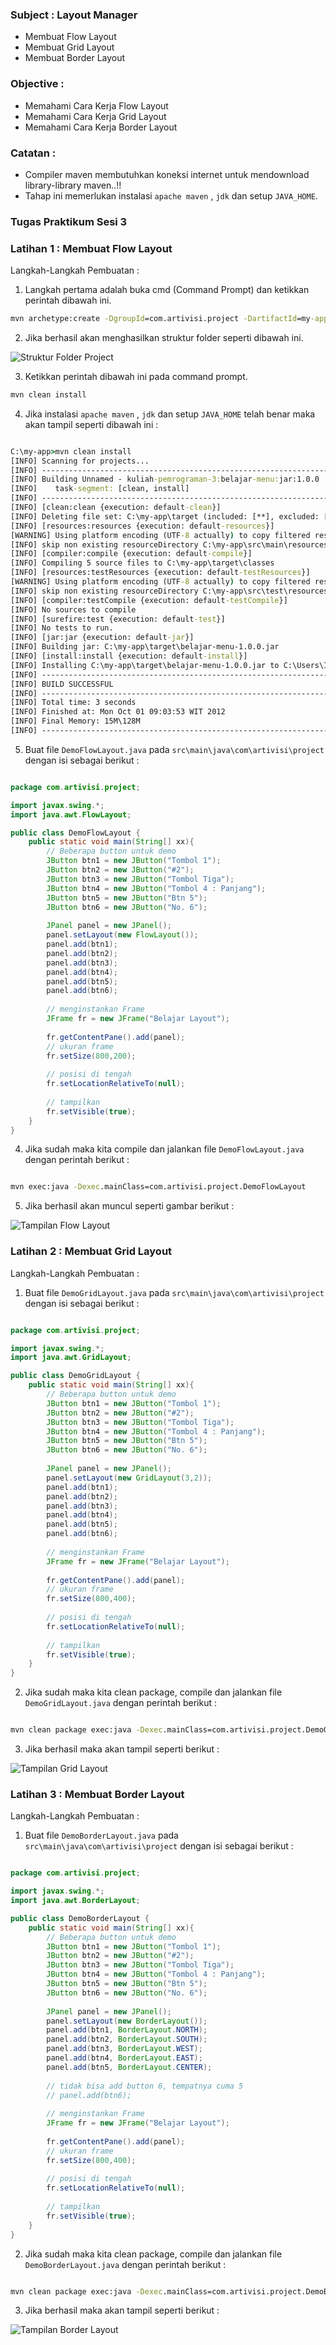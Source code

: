 ### Subject : Layout Manager ###
- Membuat Flow Layout
- Membuat Grid Layout
- Membuat Border Layout

### Objective : ###
- Memahami Cara Kerja Flow Layout
- Memahami Cara Kerja Grid Layout
- Memahami Cara Kerja Border Layout

### Catatan : ###
- Compiler maven membutuhkan koneksi internet untuk mendownload library-library maven..!!
- Tahap ini memerlukan instalasi `apache maven` , `jdk` dan setup `JAVA_HOME`.
	
### Tugas Praktikum Sesi 3 ###

### Latihan 1 : Membuat Flow Layout ###

Langkah-Langkah Pembuatan :

1. Langkah pertama adalah buka cmd (Command Prompt) dan ketikkan perintah dibawah ini.

``` cmd
mvn archetype:create -DgroupId=com.artivisi.project -DartifactId=my-app
```

2. Jika berhasil akan menghasilkan struktur folder seperti dibawah ini.

![Struktur Folder Project](./images/struktur.png)

3. Ketikkan perintah dibawah ini pada command prompt.

``` cmd
mvn clean install
```

4. Jika instalasi ` apache maven ` , ` jdk ` dan setup ` JAVA_HOME ` telah benar maka akan tampil seperti dibawah ini :

```cmd

C:\my-app>mvn clean install
[INFO] Scanning for projects...
[INFO] ------------------------------------------------------------------------
[INFO] Building Unnamed - kuliah-pemrograman-3:belajar-menu:jar:1.0.0
[INFO]    task-segment: [clean, install]
[INFO] ------------------------------------------------------------------------
[INFO] [clean:clean {execution: default-clean}]
[INFO] Deleting file set: C:\my-app\target (included: [**], excluded: [])
[INFO] [resources:resources {execution: default-resources}]
[WARNING] Using platform encoding (UTF-8 actually) to copy filtered resources, i.e. build is platform dependent!
[INFO] skip non existing resourceDirectory C:\my-app\src\main\resources
[INFO] [compiler:compile {execution: default-compile}]
[INFO] Compiling 5 source files to C:\my-app\target\classes
[INFO] [resources:testResources {execution: default-testResources}]
[WARNING] Using platform encoding (UTF-8 actually) to copy filtered resources, i.e. build is platform dependent!
[INFO] skip non existing resourceDirectory C:\my-app\src\test\resources
[INFO] [compiler:testCompile {execution: default-testCompile}]
[INFO] No sources to compile
[INFO] [surefire:test {execution: default-test}]
[INFO] No tests to run.
[INFO] [jar:jar {execution: default-jar}]
[INFO] Building jar: C:\my-app\target\belajar-menu-1.0.0.jar
[INFO] [install:install {execution: default-install}]
[INFO] Installing C:\my-app\target\belajar-menu-1.0.0.jar to C:\Users\Ikin\.m2\repository\kuliah-pemrograman-3\belajar-menu\1.0.0\belajar-menu-1.0.0.jar
[INFO] ------------------------------------------------------------------------
[INFO] BUILD SUCCESSFUL
[INFO] ------------------------------------------------------------------------
[INFO] Total time: 3 seconds
[INFO] Finished at: Mon Oct 01 09:03:53 WIT 2012
[INFO] Final Memory: 15M\128M
[INFO] ------------------------------------------------------------------------

```

5. Buat file `DemoFlowLayout.java` pada `src\main\java\com\artivisi\project`
dengan isi sebagai berikut :

```java

package com.artivisi.project;

import javax.swing.*;
import java.awt.FlowLayout;

public class DemoFlowLayout {
    public static void main(String[] xx){
        // Beberapa button untuk demo
        JButton btn1 = new JButton("Tombol 1");
        JButton btn2 = new JButton("#2");
        JButton btn3 = new JButton("Tombol Tiga");
        JButton btn4 = new JButton("Tombol 4 : Panjang");
        JButton btn5 = new JButton("Btn 5");
        JButton btn6 = new JButton("No. 6");
        
        JPanel panel = new JPanel();
        panel.setLayout(new FlowLayout());
        panel.add(btn1);
        panel.add(btn2);
        panel.add(btn3);
        panel.add(btn4);
        panel.add(btn5);
        panel.add(btn6);
        
        // menginstankan Frame
        JFrame fr = new JFrame("Belajar Layout");
        
        fr.getContentPane().add(panel);
        // ukuran frame
        fr.setSize(800,200);
        
        // posisi di tengah
        fr.setLocationRelativeTo(null);
        
        // tampilkan
        fr.setVisible(true);
    }
}

```

4. Jika sudah maka kita compile dan jalankan file `DemoFlowLayout.java` dengan perintah berikut :

```cmd

mvn exec:java -Dexec.mainClass=com.artivisi.project.DemoFlowLayout

```

5. Jika berhasil akan muncul seperti gambar berikut :

![Tampilan Flow Layout](./images/flowLayout.png)


### Latihan 2 : Membuat Grid Layout ###

Langkah-Langkah Pembuatan :

1. Buat file `DemoGridLayout.java` pada `src\main\java\com\artivisi\project`
dengan isi sebagai berikut :

```java

package com.artivisi.project;

import javax.swing.*;
import java.awt.GridLayout;

public class DemoGridLayout {
    public static void main(String[] xx){
        // Beberapa button untuk demo
        JButton btn1 = new JButton("Tombol 1");
        JButton btn2 = new JButton("#2");
        JButton btn3 = new JButton("Tombol Tiga");
        JButton btn4 = new JButton("Tombol 4 : Panjang");
        JButton btn5 = new JButton("Btn 5");
        JButton btn6 = new JButton("No. 6");
        
        JPanel panel = new JPanel();
        panel.setLayout(new GridLayout(3,2));
        panel.add(btn1);
        panel.add(btn2);
        panel.add(btn3);
        panel.add(btn4);
        panel.add(btn5);
        panel.add(btn6);
        
        // menginstankan Frame
        JFrame fr = new JFrame("Belajar Layout");
        
        fr.getContentPane().add(panel);
        // ukuran frame
        fr.setSize(800,400);
        
        // posisi di tengah
        fr.setLocationRelativeTo(null);
        
        // tampilkan
        fr.setVisible(true);
    }
}


```

2. Jika sudah maka kita clean package, compile dan jalankan file `DemoGridLayout.java` dengan perintah berikut :

```cmd

mvn clean package exec:java -Dexec.mainClass=com.artivisi.project.DemoGridLayout

```

3. Jika berhasil maka akan tampil seperti berikut :

![Tampilan Grid Layout](./images/gridLayout.png)


### Latihan 3 : Membuat Border Layout ###

Langkah-Langkah Pembuatan :

1. Buat file `DemoBorderLayout.java` pada `src\main\java\com\artivisi\project`
dengan isi sebagai berikut :

```java

package com.artivisi.project;

import javax.swing.*;
import java.awt.BorderLayout;

public class DemoBorderLayout {
    public static void main(String[] xx){
        // Beberapa button untuk demo
        JButton btn1 = new JButton("Tombol 1");
        JButton btn2 = new JButton("#2");
        JButton btn3 = new JButton("Tombol Tiga");
        JButton btn4 = new JButton("Tombol 4 : Panjang");
        JButton btn5 = new JButton("Btn 5");
        JButton btn6 = new JButton("No. 6");
        
        JPanel panel = new JPanel();
        panel.setLayout(new BorderLayout());
        panel.add(btn1, BorderLayout.NORTH);
        panel.add(btn2, BorderLayout.SOUTH);
        panel.add(btn3, BorderLayout.WEST);
        panel.add(btn4, BorderLayout.EAST);
        panel.add(btn5, BorderLayout.CENTER);
        
        // tidak bisa add button 6, tempatnya cuma 5
        // panel.add(btn6);
        
        // menginstankan Frame
        JFrame fr = new JFrame("Belajar Layout");
        
        fr.getContentPane().add(panel);
        // ukuran frame
        fr.setSize(800,400);
        
        // posisi di tengah
        fr.setLocationRelativeTo(null);
        
        // tampilkan
        fr.setVisible(true);
    }
}

```

2. Jika sudah maka kita clean package, compile dan jalankan file `DemoBorderLayout.java` dengan perintah berikut :

```cmd

mvn clean package exec:java -Dexec.mainClass=com.artivisi.project.DemoBorderLayout

```

3. Jika berhasil maka akan tampil seperti berikut :

![Tampilan Border Layout](./images/borderLayout.png)

